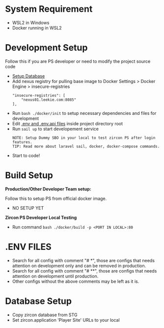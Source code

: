 # System Requirement

-   WSL2 in Windows
-   Docker running in WSL2

# Development Setup

Follow this if you are PS developer or need to modify the project source code

-   [Setup Database](#database-setup)
-   Add nexus registry for pulling base image to Docker Settings > Docker Engine > insecure-registries
    ```
    "insecure-registries": [
        "nexus01.leekie.com:8085"
    ],
    ```
-   Run `bash ./docker/init` to setup necessary dependencies and files for development
-   Edit [.env and .env.api files](#env-file) inside project directory root
-   Run `sail up` to start developement service
    ```
    NOTE: Setup Dummy SBO in your local to test zircon PS after login features.
    TIP: Read more about laravel sail, docker, docker-compose commands.
    ```
-   Start to code!

# Build Setup

**Production/Other Developer Team setup:**

Follow this to setup PS from official docker image.

-   NO SETUP YET

**Zircon PS Developer Local Testing**

-   Run command `bash ./docker/build -p <PORT IN LOCAL>:80`

# .ENV FILES

-   Search for all config with comment "# \*", those are configs that needs attention on development only
    and can be removed in production.
-   Search for all config with comment "# \*\*", those are configs that needs attention on development until production.
-   Other configs without the above comments may be left as it is.

# Database Setup

-   Copy zircon database from STG
-   Set zircon.application 'Player Site' URLs to your local
